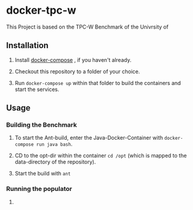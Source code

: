 # docker-tpc-w

This Project is based on the TPC-W Benchmark of the Univrsity of


## Installation

1. Install [docker-compose](https://docs.docker.com/compose/install/) , if you haven't already.

2. Checkout this repository to a folder of your choice.

3. Run `docker-compose up` within that folder to build the containers and start the services.


## Usage

### Building the Benchmark

1. To start the Ant-build, enter the Java-Docker-Container with `docker-compose run java bash`.

2. CD to the opt-dir within the container `cd /opt` (which is mapped to the data-directory of the repository).

3. Start the build with `ant`

### Running the populator

1. 
